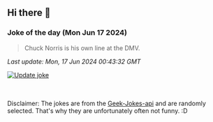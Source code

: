 ## Hi there 👋

### Joke of the day (Mon Jun 17 2024)
<!-- joke -->
>Chuck Norris is his own line at the DMV.
<!-- /joke -->

*Last update: Mon, 17 Jun 2024 00:43:32 GMT*

[![Update joke](https://github.com/nclskfm/nclskfm/actions/workflows/joke.yml/badge.svg)](https://github.com/nclskfm/nclskfm/actions/workflows/joke.yml)

<br><br>
Disclaimer: The jokes are from the [Geek-Jokes-api](https://github.com/sameerkumar18/geek-joke-api) and are randomly selected. That's why they are unfortunately often not funny. :D
